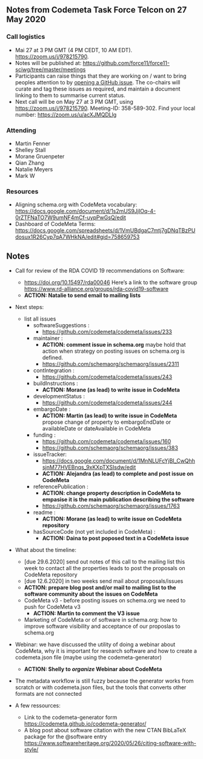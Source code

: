## Notes from Codemeta Task Force Telcon on 27 May 2020

### Call logistics

 - Mai 27 at 3 PM GMT (4 PM CEDT, 10 AM EDT). https://zoom.us/j/978215790. 
 - Notes will be published at: https://github.com/force11/force11-sciwg/tree/master/meetings
 - Participants can raise things that they are working on / want to bring peoples attention to by [opening a GitHub issue](https://github.com/force11/force11-sciwg/issues). The co-chairs will curate and tag these issues as required, and maintain a document linking to them to summarise current status.
 - Next call will be on May 27 at 3 PM GMT, using https://zoom.us/j/978215790. Meeting-ID: 358-589-302. Find your local number: https://zoom.us/u/acXJMQDLlg

### Attending

- Martin Fenner
- Shelley Stall 
- Morane Gruenpeter 
- Qian Zhang
- Natalie Meyers
- Mark W



### Resources

* Aligning schema.org with CodeMeta vocabulary: https://docs.google.com/document/d/1s2mUS9JjIOq-4-0rZTFNaTO7W9umNF4mCf-uypPwGsQ/edit
* Dashboard of CodeMeta Terms: https://docs.google.com/spreadsheets/d/1VmUBdgaC7mtj7gDNqTBzPUdosux1R26Cyp7qA7WHkNA/edit#gid=758659753

## Notes 

- Call for review of the RDA COVID 19 recommendations on Software:
    - https://doi.org/10.15497/rda00046 
Here’s a link to the software group https://www.rd-alliance.org/groups/rda-covid19-software 
    - **ACTION: Natalie to send email to mailing lists** 
- Next steps:
    - list all issues
        - softwareSuggestions : 
            - https://github.com/codemeta/codemeta/issues/233
        - maintainer : 
            - **ACTION: comment issue in schema.org** maybe hold that action when strategy on posting issues on schema.org is defined.
            - https://github.com/schemaorg/schemaorg/issues/2311 
        - contIntegration : 
            - https://github.com/codemeta/codemeta/issues/243
        - buildInstructions : 
            - **ACTION: Morane (as lead) to write issue in CodeMeta**
        - developmentStatus : 
            - https://github.com/codemeta/codemeta/issues/244
        - embargoDate : 
            - **ACTION: Martin (as lead) to write issue in CodeMeta**  propose change of property to embargoEndDate or availableDate or dateAvailable in CodeMeta
        - funding : 
            - https://github.com/codemeta/codemeta/issues/160
            - https://github.com/schemaorg/schemaorg/issues/383
        - issueTracker:
            - https://docs.google.com/document/d/1MnNLUFcYjBI_CwQhhsjnM77HVEBnqs_9xKXpTXSIsdw/edit
            - **ACTION: Alejandra (as lead) to complete and post issue on CodeMeta**
        - referencePublication : 
            - **ACTION: change property description in CodeMeta to empasise it is the main publication describing the software**
            - https://github.com/schemaorg/schemaorg/issues/1763
        - readme : 
           - **ACTION: Morane (as lead) to write issue on CodeMeta repository**
        - hasSourceCode (not yet included in CodeMeta) : 
            - **ACTION: Daina to post poposed text in a CodeMeta issue**

- What about the timeline:
    - [due 29.6.2020] send out notes of this call to the mailing list this week to contact all the properties leads to post the proposals on CodeMeta repository
    - [due 12.6.2020] in two weeks send mail about proposals/issues
    - **ACTION: prepare blog post and/or mail to mailing list to the software community about the issues on CodeMeta**
    - CodeMeta v3 - before posting issues on schema.org we need to push for CodeMeta v3
        - **ACTION: Martin to comment the V3 issue**
    - Marketing of CodeMeta or of software in schema.org: how to improve software visibility and acceptance of our proposlas to schema.org 

- Webinar: we have discussed the utility of doing a webinar about CodeMeta, why it is important for research software and how to create a codemeta.json file (maybe using the codemeta-generator)
    - **ACTION: Shelly to *organize* Webinar about CodeMeta**

- The metadata workflow is still fuzzy because the generator works from scratch or with codemeta.json files, but the tools that converts other formats are not connected

- A few ressources:
    - Link to the codemeta-generator form  https://codemeta.github.io/codemeta-generator/ 
    - A blog post about software citation with the new CTAN BibLaTeX package for the @software entry https://www.softwareheritage.org/2020/05/26/citing-software-with-style/ 
